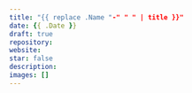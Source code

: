 ```yaml
---
title: "{{ replace .Name "-" " " | title }}"
date: {{ .Date }}
draft: true
repository: 
website:
star: false
description:
images: []
---
```


